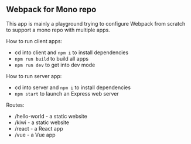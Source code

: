 ## Webpack for Mono repo

This app is mainly a playground trying to configure Webpack from scratch to support a mono repo with multiple apps.

How to run client apps:

- cd into client and `npm i` to install dependencies
- `npm run build` to build all apps
- `npm run dev` to get into dev mode

How to run server app:

- cd into server and `npm i` to install dependencies
- `npm start` to launch an Express web server

Routes:

- /hello-world - a static website
- /kiwi - a static website
- /react - a React app
- /vue - a Vue app 
